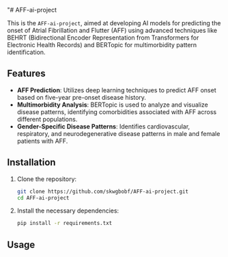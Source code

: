 "# AFF-ai-project

This is the `AFF-ai-project`, aimed at developing AI models for predicting the onset of Atrial Fibrillation and Flutter (AFF) using advanced techniques like BEHRT (Bidirectional Encoder Representation from Transformers for Electronic Health Records) and BERTopic for multimorbidity pattern identification.

## Features
- **AFF Prediction**: Utilizes deep learning techniques to predict AFF onset based on five-year pre-onset disease history.
- **Multimorbidity Analysis**: BERTopic is used to analyze and visualize disease patterns, identifying comorbidities associated with AFF across different populations.
- **Gender-Specific Disease Patterns**: Identifies cardiovascular, respiratory, and neurodegenerative disease patterns in male and female patients with AFF.

## Installation

1. Clone the repository:
    ```bash
    git clone https://github.com/skwgbobf/AFF-ai-project.git
    cd AFF-ai-project
    ```

2. Install the necessary dependencies:
    ```bash
    pip install -r requirements.txt
    ```

## Usage


